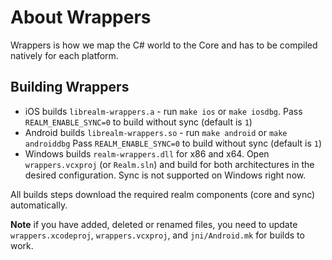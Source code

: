 About Wrappers
==============

Wrappers is how we map the C# world to the Core and has to be compiled natively for each platform.

Building Wrappers
-----------------------
* iOS builds `librealm-wrappers.a` - run `make ios` or `make iosdbg`. Pass `REALM_ENABLE_SYNC=0` to build without sync (default is `1`)
* Android builds `librealm-wrappers.so` - run `make android` or `make androiddbg` Pass `REALM_ENABLE_SYNC=0` to build without sync (default is `1`)
* Windows builds `realm-wrappers.dll` for x86 and x64. Open `wrappers.vcxproj` (or `Realm.sln`) and build for both architectures in the desired configuration. Sync is not supported on Windows right now.

All builds steps download the required realm components (core and sync) automatically.

**Note** if you have added, deleted or renamed files, you need to update `wrappers.xcodeproj`, `wrappers.vcxproj`, and `jni/Android.mk` for builds to work.
